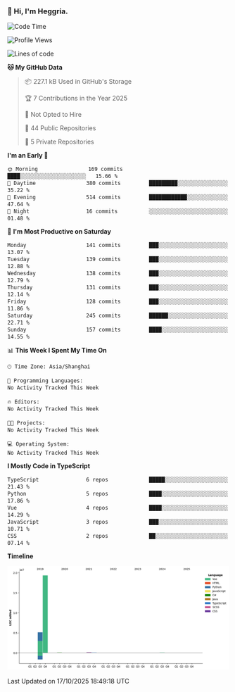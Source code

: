 ### 👋 Hi, I'm Heggria.

<!--START_SECTION:waka-->
![Code Time](http://img.shields.io/badge/Code%20Time-1%2C037%20hrs%2020%20mins-blue)

![Profile Views](http://img.shields.io/badge/Profile%20Views-2-blue)

![Lines of code](https://img.shields.io/badge/From%20Hello%20World%20I%27ve%20Written-24.8%20million%20lines%20of%20code-blue)

**🐱 My GitHub Data** 

> 📦 227.1 kB Used in GitHub's Storage 
 > 
> 🏆 7 Contributions in the Year 2025
 > 
> 🚫 Not Opted to Hire
 > 
> 📜 44 Public Repositories 
 > 
> 🔑 5 Private Repositories 
 > 
**I'm an Early 🐤** 

```text
🌞 Morning                169 commits         ████░░░░░░░░░░░░░░░░░░░░░   15.66 % 
🌆 Daytime                380 commits         █████████░░░░░░░░░░░░░░░░   35.22 % 
🌃 Evening                514 commits         ████████████░░░░░░░░░░░░░   47.64 % 
🌙 Night                  16 commits          ░░░░░░░░░░░░░░░░░░░░░░░░░   01.48 % 
```
📅 **I'm Most Productive on Saturday** 

```text
Monday                   141 commits         ███░░░░░░░░░░░░░░░░░░░░░░   13.07 % 
Tuesday                  139 commits         ███░░░░░░░░░░░░░░░░░░░░░░   12.88 % 
Wednesday                138 commits         ███░░░░░░░░░░░░░░░░░░░░░░   12.79 % 
Thursday                 131 commits         ███░░░░░░░░░░░░░░░░░░░░░░   12.14 % 
Friday                   128 commits         ███░░░░░░░░░░░░░░░░░░░░░░   11.86 % 
Saturday                 245 commits         ██████░░░░░░░░░░░░░░░░░░░   22.71 % 
Sunday                   157 commits         ████░░░░░░░░░░░░░░░░░░░░░   14.55 % 
```


📊 **This Week I Spent My Time On** 

```text
🕑︎ Time Zone: Asia/Shanghai

💬 Programming Languages: 
No Activity Tracked This Week

🔥 Editors: 
No Activity Tracked This Week

🐱‍💻 Projects: 
No Activity Tracked This Week

💻 Operating System: 
No Activity Tracked This Week
```

**I Mostly Code in TypeScript** 

```text
TypeScript               6 repos             █████░░░░░░░░░░░░░░░░░░░░   21.43 % 
Python                   5 repos             ████░░░░░░░░░░░░░░░░░░░░░   17.86 % 
Vue                      4 repos             ████░░░░░░░░░░░░░░░░░░░░░   14.29 % 
JavaScript               3 repos             ███░░░░░░░░░░░░░░░░░░░░░░   10.71 % 
CSS                      2 repos             ██░░░░░░░░░░░░░░░░░░░░░░░   07.14 % 
```



**Timeline**

![Lines of Code chart](https://raw.githubusercontent.com/heggria/heggria/main/assets/bar_graph.png)


 Last Updated on 17/10/2025 18:49:18 UTC
<!--END_SECTION:waka-->

